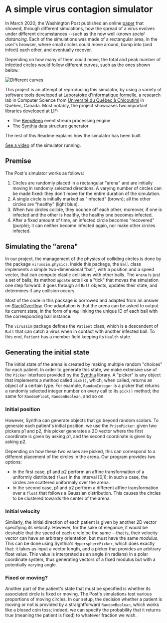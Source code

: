 A simple virus contagion simulator
==================================

In March 2020, the Washington Post published an online
[paper](https://www.washingtonpost.com/graphics/2020/world/corona-simulator)
that showed, through different simulations, how the spread of a virus evolves
under different circumstances --such as the now well-known *social distancing*.
Each of the simulations was made of a rectangular area, in the user's browser,
where small circles could move around, bump into (and infect) each other, and
eventually recover.

Depending on how many of them could move, the total and peak number of infected
circles would follow different curves, such as the ones shown below.

![Different curves](https://www.washingtonpost.com/graphics/2020/world/corona-simulator/img/sig-gif.gif)

This project is an attempt at reproducing this simulator, by using a variety
of software tools developed at [Laboratoire d'informatique formelle](https://liflab.ca),
a research lab in Computer Science from [Université du Québec à Chicoutimi](https://www.uqac.ca)
in Québec, Canada. Most notably, the project showcases two important libraries
developed at LIF:

- The [BeepBeep](https://liflab.github.io/beepbeep-3) event stream processing
  engine
- The [Synthia](https://github.com/liflab/synthia) data structure generator

The rest of this Readme explains how the simulator has been built.

[See a video](https://youtu.be/ZlN3X-xJJL0) of the simulator running.

Premise
-------

The Post's simulator works as follows:

1. Circles are randomly placed in a rectangular "arena" and are initially moving
   in randomly selected directions. A varying number of circles can be made
   fixed: they don't move for the entire duration of the simulation.
2. A single circle is initially marked as "infected" (brown); all the other
   circles are "healthy" (light blue).
3. When two circles collide, they bounce off each other; moreover, if one is
   infected and the other is healthy, the healthy one becomes infected.
4. After a fixed amount of time, an infected circle becomes "recovered"
   (purple); it can neither become infected again, nor make other circles
   infected.

Simulating the "arena"
----------------------

In our project, the management of the physics of colliding circles is done
by the package `virussim.physics`. Inside this package, the `Ball` class
implements a simple two-dimensional "ball", with a position and a speed vector,
that can compute elastic collisions with other balls. The `Arena` is just a
set of balls; its method `update` acts like a "tick" that moves the simulation
one step forward: it goes through all `Ball` objects, updates their state, and
determines if any collision occurs.

Most of the code in this package is borrowed and adapted from an answer on
[StackOverflow](https://stackoverflow.com/q/345838). One adaptation is that the
arena can be asked to output its current state, in the form of a `Map` linking
the unique ID of each ball with the corresponding ball instance.

The `virussim` package defines the `Patient` class, which is a descendent of
`Ball` that can catch a virus when in contact with another infected ball. To
this end, `Patient` has a member field keeping its `Health` state.

Generating the initial state
----------------------------

The initial state of the arena is created by making multiple random "choices"
for each patient. In order to generate this state, we make extensive use of the
`Picker` interface provided by the [Synthia](https://github.com/liflab/synthia)
library. A "picker" is any object that implements a method called `pick()`,
which, when called, returns an object of a certain type. For example,
`RandomInteger` is a picker that returns a randomly selected integer number on
every call to its `pick()` method; the same for `RandomFloat`, `RandomBoolean`,
and so on.

### Initial position

However, Synthia can generate objects that go beyond random scalars. To generate
each patient's initial position, we use the `PrismPicker`: given two pickers
p1 and p2, this picker generates a 2D vector where the first coordinate is
given by asking p1, and the second coordinate is given by asking p2.

Depending on how these two values are picked, this can correspond to a different
placement of the circles in the arena. Our program provides two options:

- In the first case, p1 and p2 perform an affine transformation of a uniformly
  distributed `float` in the interval [0,1]; in such a case, the circles are
  scattered uniformaly over the arena.
- In the second case, p1 and p2 perform a different affine transformation over
  a `float` that follows a Gaussian distribution. This causes the circles to be
  clustered towards the center of the arena.

### Initial velocity

Similarly, the initial direction of each patient is given by another 2D vector
specifying its velocity. However, for the sake of elegance, it would be
desirable that the speed of each circle be the same --that is, their velocity
vector can have an arbitrary orientation, but must have the same *modulus*. This
can be done using Synthia's `HyperspherePicker`, which does exactly that: it
takes as input a vector length, and a picker that provides an arbitrary float
value. This value is interpreted as an angle (in radians) in a polar coordinate
system, thus generating vectors of a fixed modulus but with a potentially
varying angle.

### Fixed or moving?

Another part of the patient's state that must be specified is whether its
associated circle is fixed or moving. The Post's simulations test various
proportions of moving circles. In our setup, the decision whether a patient is
moving or not is provided by a straightforward `RandomBoolean`, which works like
a *biased* coin toss; indeed, we can specify the probability that it returns
true (meaning the patient is fixed) to whatever fraction we wish.

<!-- :mode=markdown:maxLineLen=80: -->